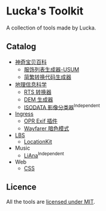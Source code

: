 # Lucka's Toolkit
A collection of tools made by Lucka.

## Catalog
- [神奇宝贝百科](/52Poké-Wiki/)
  - [服饰列表生成器-USUM](/52Poké-Wiki/ClothTableGenerator-USUM/)
  - [简繁转换代码生成器](/52Poké-Wiki/ZhConvertGenerator/)
- [地理信息科学](/Geoinformatic/)
  - [RTS 转换器](/Geoinformatic/RTSConverter/)
  - [DEM 生成器](/Geoinformatic/DEMBuilder/)
  - [ISODATA 影像分类器](https://github.com/lucka-me/ISODATA-python)<sup>Independent</sup>
- [Ingress](/Ingress/)
  - [OPR Exif 插件](/Ingress/OPR-Exif-Viewer/)
  - [Wayfarer 暗色模式](/Ingress/Wayfarer-Dark-Mode/)
- [LBS](/LBS/)
  - [LocationKit](/LBS/LocationKit/)
- Music
  - [LiAna](https://github.com/lucka-me/LiAna)<sup>Independent</sup>
- Web
  - [CSS](/Web/CSS)

## Licence
All the tools are [licensed under MIT](/LICENSE).
